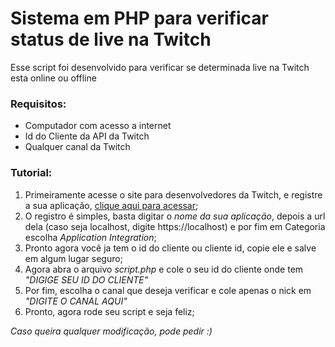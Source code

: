 # Sistema em PHP para verificar status de live na Twitch

Esse script foi desenvolvido para verificar se determinada live na Twitch esta online ou offline

### Requisitos:
    
- Computador com acesso a internet
- Id do Cliente da API da Twitch 
- Qualquer canal da Twitch

### Tutorial:
    
1. Primeiramente acesse o site para desenvolvedores da Twitch, e registre a sua aplicação, [clique aqui para acessar](https://dev.twitch.tv/console/apps);
2. O registro é simples, basta digitar o *nome da sua aplicação*, depois a url dela (caso seja localhost, digite https://localhost) e por fim em Categoria escolha *Application Integration*;
3. Pronto agora você ja tem o id do cliente ou cliente id, copie ele e salve em algum lugar seguro;
4. Agora abra o arquivo *script.php* e cole o seu id do cliente onde tem *"DIGIGE SEU ID DO CLIENTE"*
5. Por fim, escolha o canal que deseja verificar e cole apenas o nick em *"DIGITE O CANAL AQUI"*
6. Pronto, agora rode seu script e seja feliz; 

*Caso queira qualquer modificação, pode pedir :)*